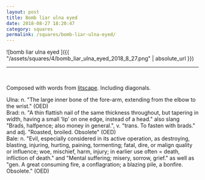 ```yaml
---
layout: post
title: Bomb liar ulna eyed
date: 2018-08-27 18:20:47
category: squares
permalink: /squares/bomb-liar-ulna-eyed/ 
---
```


![bomb liar ulna eyed ]({{ "/assets/squares/4/bomb_liar_ulna_eyed_2018_8_27.png" | absolute_url }})
&nbsp;


---

&nbsp;

Composed with words from [litscape](https://www.litscape.com/). Including diagonals. 

Ulna: n. "The large inner bone of the fore-arm, extending from the elbow to the wrist." (OED)  
Brad: n. "A thin flattish nail of the same thickness throughout, but tapering in width, having a small ‘lip’ on one edge, instead of a head." also slang "Brads, halfpence; also money in general.", v. "trans. To fasten with brads." and adj. "Roasted, broiled. Obsolete" (OED)  
Bale: n. "Evil, especially considered in its active operation, as destroying, blasting, injuring, hurting, paining, tormenting; fatal, dire, or malign quality or influence; woe, mischief, harm, injury; in earlier use often = death, infliction of death." and "Mental suffering; misery, sorrow, grief." as well as "gen. A great consuming fire, a conflagration; a blazing pile, a bonfire. Obsolete." (OED)  
